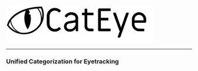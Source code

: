 
<img src="/files/imgs/cateye_header.png" alt="CatEye logo" height="100"/>

___
### Unified Categorization for Eyetracking

